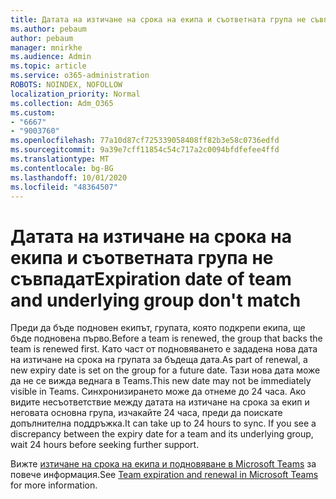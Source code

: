 ```yaml
---
title: Датата на изтичане на срока на екипа и съответната група не съвпадат
ms.author: pebaum
author: pebaum
manager: mnirkhe
ms.audience: Admin
ms.topic: article
ms.service: o365-administration
ROBOTS: NOINDEX, NOFOLLOW
localization_priority: Normal
ms.collection: Adm_O365
ms.custom:
- "6667"
- "9003760"
ms.openlocfilehash: 77a10d87cf725339058408ff82b3e58c0736edfd
ms.sourcegitcommit: 9a39e7cff11854c54c717a2c0094bfdfefee4ffd
ms.translationtype: MT
ms.contentlocale: bg-BG
ms.lasthandoff: 10/01/2020
ms.locfileid: "48364507"
---
```

# <a name="expiration-date-of-team-and-underlying-group-dont-match"></a><span data-ttu-id="af893-102">Датата на изтичане на срока на екипа и съответната група не съвпадат</span><span class="sxs-lookup"><span data-stu-id="af893-102">Expiration date of team and underlying group don't match</span></span>

<span data-ttu-id="af893-103">Преди да бъде подновен екипът, групата, която подкрепи екипа, ще бъде подновена първо.</span><span class="sxs-lookup"><span data-stu-id="af893-103">Before a team is renewed, the group that backs the team is renewed first.</span></span> <span data-ttu-id="af893-104">Като част от подновяването е зададена нова дата на изтичане на срока на групата за бъдеща дата.</span><span class="sxs-lookup"><span data-stu-id="af893-104">As part of renewal, a new expiry date is set on the group for a future date.</span></span> <span data-ttu-id="af893-105">Тази нова дата може да не се вижда веднага в Teams.</span><span class="sxs-lookup"><span data-stu-id="af893-105">This new date may not be immediately visible in Teams.</span></span> <span data-ttu-id="af893-106">Синхронизирането може да отнеме до 24 часа. Ако видите несъответствие между датата на изтичане на срока за екип и неговата основна група, изчакайте 24 часа, преди да поискате допълнителна поддръжка.</span><span class="sxs-lookup"><span data-stu-id="af893-106">It can take up to 24 hours to sync. If you see a discrepancy between the expiry date for a team and its underlying group, wait 24 hours before seeking further support.</span></span>  

<span data-ttu-id="af893-107">Вижте [изтичане на срока на екипа и подновяване в Microsoft Teams](https://docs.microsoft.com/microsoftteams/team-expiration-renewal)  за повече информация.</span><span class="sxs-lookup"><span data-stu-id="af893-107">See [Team expiration and renewal in Microsoft Teams](https://docs.microsoft.com/microsoftteams/team-expiration-renewal)  for more information.</span></span>
